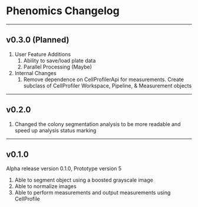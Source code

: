 # Phenomics Changelog

---
## v0.3.0 (Planned)
1. User Feature Additions
   1. Ability to save/load plate data
   2. Parallel Processing (Maybe)
2. Internal Changes
   1. Remove dependence on CellProfilerApi for measurements. Create subclass of CellProfiler Workspace, Pipeline, & Measurement objects 

---
## v0.2.0
1. Changed the colony segmentation analysis to be more readable and speed up analysis status marking

---
## v0.1.0
Alpha release version 0.1.0, Prototype version 5
1. Able to segment object using a boosted grayscale image
2. Able to normalize images
2. Able to perform measurements and output measurements using CellProfile